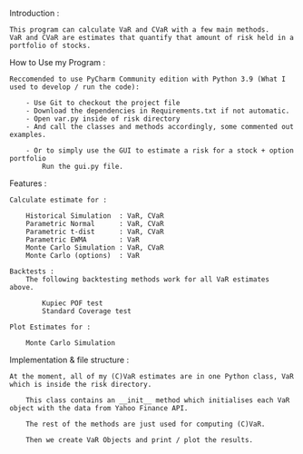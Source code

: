 Introduction :

    This program can calculate VaR and CVaR with a few main methods.
    VaR and CVaR are estimates that quantify that amount of risk held in a portfolio of stocks.

How to Use my Program :

    Reccomended to use PyCharm Community edition with Python 3.9 (What I used to develop / run the code):

        - Use Git to checkout the project file
        - Download the dependencies in Requirements.txt if not automatic.
        - Open var.py inside of risk directory
        - And call the classes and methods accordingly, some commented out examples.

        - Or to simply use the GUI to estimate a risk for a stock + option portfolio
            Run the gui.py file.


Features :

    Calculate estimate for :

        Historical Simulation  : VaR, CVaR
        Parametric Normal      : VaR, CVaR
        Parametric t-dist      : VaR, CVaR
        Parametric EWMA        : VaR
        Monte Carlo Simulation : VaR, CVaR
        Monte Carlo (options)  : VaR

    Backtests :
        The following backtesting methods work for all VaR estimates above.

            Kupiec POF test
            Standard Coverage test

    Plot Estimates for :

        Monte Carlo Simulation

Implementation & file structure :

    At the moment, all of my (C)VaR estimates are in one Python class, VaR which is inside the risk directory.

        This class contains an __init__ method which initialises each VaR object with the data from Yahoo Finance API.

        The rest of the methods are just used for computing (C)VaR.

        Then we create VaR Objects and print / plot the results.

